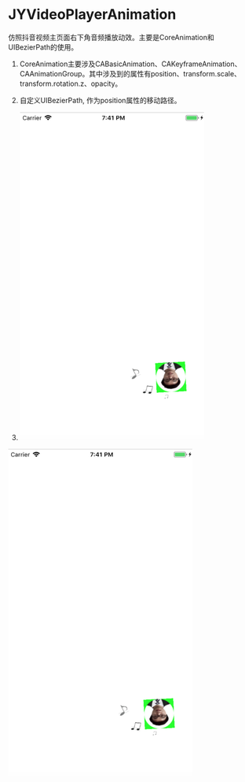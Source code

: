 # JYVideoPlayerAnimation
仿照抖音视频主页面右下角音频播放动效。主要是CoreAnimation和UIBezierPath的使用。
1. CoreAnimation主要涉及CABasicAnimation、CAKeyframeAnimation、CAAnimationGroup。其中涉及到的属性有position、transform.scale、transform.rotation.z、opacity。
2. 自定义UIBezierPath, 作为position属性的移动路径。

3. <img src="https://github.com/gujinyue1010/JYVideoPlayerAnimation/blob/master/运行效果/123.png" width="375" height="667" alt="图片加载失败时，显示这段字"/>
 <img src="https://github.com/gujinyue1010/JYVideoPlayerAnimation/blob/master/运行效果/123.png" width="375" height="667" alt="图片加载失败时，显示这段字"/>
